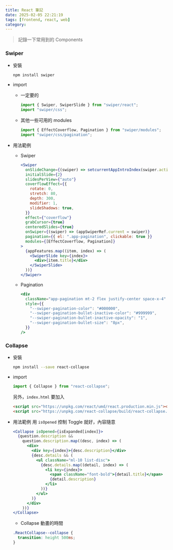 ```yaml
---
title: React 筆記
date: 2025-02-05 22:21:19
tags: [frontend, react, web]
category:
---
```


> 記錄一下常用到的 Components

### Swiper

- 安裝

  ```sh
  npm install swiper
  ```

- import

  - 一定要的

    ```js
    import { Swiper, SwiperSlide } from "swiper/react";
    import "swiper/css";
    ```

  - 其他一些可用的 modules

    ```js
    import { EffectCoverflow, Pagination } from "swiper/modules";
    import "swiper/css/pagination";
    ```

- 用法範例
  - Swiper
    ```jsx
    <Swiper
      onSlideChange={(swiper) => setcurrentAppIntroIndex(swiper.activeIndex)}
      initialSlide={2}
      slidesPerView={"auto"}
      coverflowEffect={{
        rotate: 0,
        stretch: 80,
        depth: 300,
        modifier: 1,
        slideShadows: true,
      }}
      effect={"coverflow"}
      grabCursor={true}
      centeredSlides={true}
      onSwiper={(swiper) => (appSwiperRef.current = swiper)}
      pagination={{ el: ".app-pagination", clickable: true }}
      modules={[EffectCoverflow, Pagination]}
    >
      {appFeatures.map((item, index) => (
        <SwiperSlide key={index}>
          <div>{item.title}</div>
        </SwiperSlide>
      ))}
    </Swiper>
    ```
  - Pagination
    ```jsx
    <div
      className="app-pagination mt-2 flex justify-center space-x-4"
      style={{
        "--swiper-pagination-color": "#000000",
        "--swiper-pagination-bullet-inactive-color": "#999999",
        "--swiper-pagination-bullet-inactive-opacity": "1",
        "--swiper-pagination-bullet-size": "8px",
      }}
    />
    ```

### Collapse

- 安裝

  ```sh
  npm install --save react-collapse
  ```

- import

  ```jsx
  import { Collapse } from "react-collapse";
  ```

  另外，`index.html` 要加入

  ```html
  <script src="https://unpkg.com/react/umd/react.production.min.js"></script>
  <script src="https://unpkg.com/react-collapse/build/react-collapse.min.js"></script>
  ```

- 用法範例
  用 `isOpened` 控制 Toggle 就好，內容隨意

  ```jsx
  <Collapse isOpened={isExpanded[index]}>
    {question.description &&
      question.description.map((desc, index) => (
        <div>
          <div key={index}>{desc.description}</div>
          {desc.details && (
            <ul className="ml-10 list-disc">
              {desc.details.map((detail, index) => (
                <li key={index}>
                  <span className="font-bold">{detail.title}</span>
                  {detail.description}
                </li>
              ))}
            </ul>
          )}
        </div>
      ))}
  </Collapse>
  ```

  - Collapse 動畫的時間

  ```css
  .ReactCollapse--collapse {
    transition: height 500ms;
  }
  ```
